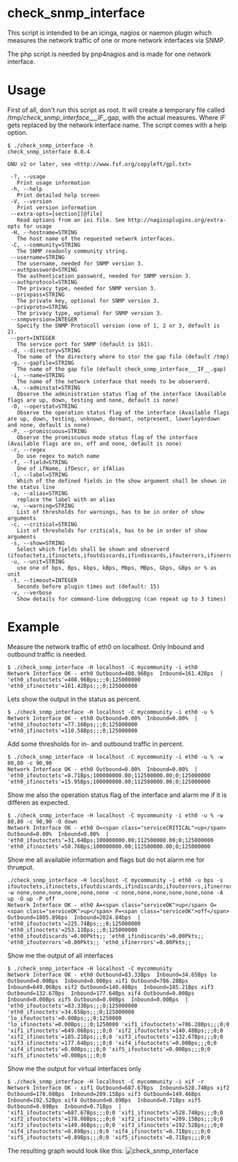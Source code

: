 # check_snmp_interface
This script is intended to be an icinga, nagios or naemon plugin which measures the network traffic of one or more network interfaces via SNMP.

The php script is needed by pnp4nagios and is made for one network interface.

# Usage
First of all, don't run this script as root. It will create a temporary file called /tmp/<hostname>_check_snmp_interface___IF__.gap, with the actual measures. Where _IF_ gets replaced by the network interface name. The script comes with a help option.

```
$ ./check_snmp_interface -h
check_snmp_interface 0.0.4

GNU v2 or later, see <http://www.fsf.org/copyleft/gpl.txt>

 -?, --usage
   Print usage information
 -h, --help
   Print detailed help screen
 -V, --version
   Print version information
 --extra-opts=[section][@file]
   Read options from an ini file. See http://nagiosplugins.org/extra-opts for usage
 -H, --hostname=STRING
   The host name of the requested network interfaces.
 -C, --community=STRING
   The SNMP readonly community string.
 --username=STRING
   The username, needed for SNMP version 3.
 --authpassword=STRING
   The authentication password, needed for SNMP version 3.
 --authprotocol=STRING
   The privacy type, needed for SNMP version 3.
 --privpass=STRING
   The private key, optional for SNMP version 3.
 --privproto=STRING
   The privacy type, optional for SNMP version 3.
 --snmpversion=INTEGER
   Specify the SNMP Protocoll version (one of 1, 2 or 3, default is 2).
 --port=INTEGER
   The service port for SNMP (default is 161).
 -d, --directory=STRING
   The name of the directory where to stor the gap file (default /tmp)
 -g, --gapfile=STRING
   The name of the gap file (default check_snmp_interface___IF__.gap)
 -i, --name=STRING
   The name of the network interface that needs to be observerd.
 -A, --adminstat=STRING
   Observe the administration status flag of the interface (Available flags are up, down, testing and none, default is none)
 -O, --operstat=STRING
   Observe the operation status flag of the interface (Available flags are up, down, testing, unknown, dormant, notpresent, lowerlayerdown and none, default is none)
 -P, --promiscuous=STRING
   Observe the promiscuous mode status flag of the interface (Available flags are on, off and none, default is none)
 -r, --regex
   Do use regex to match name
 -f, --field=STRING
   One of ifName, ifDescr, or ifAlias
 -l, --label=STRING
   Which of the defined fields in the show argument shall be shown in the status line
 -a, --alias=STRING
   replace the label with an alias
 -w, --warning=STRING
   List of thresholds for warnings, has to be in order of show arguments
 -c, --critical=STRING
   List of thresholds for criticals, has to be in order of show arguments
 -s, --show=STRING
   Select which fields shall be shown and observerd (ifoutoctets,ifinoctets,ifoutdiscards,ifindiscards,ifouterrors,ifinerrors)
 -u, --unit=STRING
   use one of bps, Bps, kbps, kBps, Mbps, MBps, Gbps, GBps or % as unit
 -t, --timeout=INTEGER
   Seconds before plugin times out (default: 15)
 -v, --verbose
   Show details for command-line debugging (can repeat up to 3 times)
```

# Example

Measure the network traffic of eth0 on localhost. Only Inbound and outbound traffic is needed.

```
$ ./check_snmp_interface -H localhost -C mycommunity -i eth0
Network Interface OK - eth0 Outbound=408.96Bps  Inbound=161.42Bps  | 'eth0_ifoutoctets'=408.96Bps;;;0;125000000 'eth0_ifinoctets'=161.42Bps;;;0;125000000
```

Lets show the output in the status as percent.

```
$ ./check_snmp_interface -H localhost -C mycommunity -i eth0 -u %
Network Interface OK - eth0 Outbound=0.00%  Inbound=0.00%  | 'eth0_ifoutoctets'=77.16Bps;;;0;125000000 'eth0_ifinoctets'=110.58Bps;;;0;125000000
```

Add some thresholds for in- and outbound traffic in percent.

```
$ ./check_snmp_interface -H localhost -C mycommunity -i eth0 -u % -w 80,80 -c 90,90
Network Interface OK - eth0 Outbound=0.00%  Inbound=0.00%  | 'eth0_ifoutoctets'=8.71Bps;100000000.00;112500000.00;0;125000000 'eth0_ifinoctets'=15.95Bps;100000000.00;112500000.00;0;125000000
```

Show me also the operation status flag of the interface and alarm me if it is differen as expected.

```
$ ./check_snmp_interface -H localhost -C mycommunity -i eth0 -u % -w 80,80 -c 90,90 -O down
Network Interface OK - eth0 O=<span class="serviceCRITICAL">up</span> Outbound=0.00%  Inbound=0.00%  | 'eth0_ifoutoctets'=31.64Bps;100000000.00;112500000.00;0;125000000 'eth0_ifinoctets'=50.76Bps;100000000.00;112500000.00;0;125000000
```

Show me all available information and flags but do not alarm me for thrueput.

```
./check_snmp_interface -H localhost -C mycommunity -i eth0 -u bps -s ifoutoctets,ifinoctets,ifoutdiscards,ifindiscards,ifouterrors,ifinerrors -w none,none,none,none,none,none -c none,none,none,none,none,none -A up -O up -P off
Network Interface OK - eth0 A=<span class="serviceOK">up</span> O=<span class="serviceOK">up</span> P=<span class="serviceOK">off</span> Outbound=1805.89bps  Inbound=2024.84bps  | 'eth0_ifoutoctets'=225.74Bps;;;0;125000000 'eth0_ifinoctets'=253.11Bps;;;0;125000000 'eth0_ifoutdiscards'=0.00Pkts;; 'eth0_ifindiscards'=0.00Pkts;; 'eth0_ifouterrors'=0.00Pkts;; 'eth0_ifinerrors'=0.00Pkts;;
```

Show me the output of all interfaces

```
$ ./check_snmp_interface -H localhost -C mycommunity
Network Interface OK - eth0 Outbound=83.33Bps  Inbound=34.65Bps lo Outbound=0.00Bps  Inbound=0.00Bps xif1 Outbound=786.28Bps  Inbound=649.06Bps xif2 Outbound=140.48Bps  Inbound=185.21Bps xif3 Outbound=132.67Bps  Inbound=177.64Bps xif4 Outbound=0.00Bps  Inbound=0.00Bps xif5 Outbound=0.00Bps  Inbound=0.00Bps  | 'eth0_ifoutoctets'=83.33Bps;;;0;125000000 'eth0_ifinoctets'=34.65Bps;;;0;125000000 'lo_ifoutoctets'=0.00Bps;;;0;1250000 'lo_ifinoctets'=0.00Bps;;;0;1250000 'xif1_ifoutoctets'=786.28Bps;;;0;0 'xif1_ifinoctets'=649.06Bps;;;0;0 'xif2_ifoutoctets'=140.48Bps;;;0;0 'xif2_ifinoctets'=185.21Bps;;;0;0 'xif3_ifoutoctets'=132.67Bps;;;0;0 'xif3_ifinoctets'=177.64Bps;;;0;0 'xif4_ifoutoctets'=0.00Bps;;;0;0 'xif4_ifinoctets'=0.00Bps;;;0;0 'xif5_ifoutoctets'=0.00Bps;;;0;0 'xif5_ifinoctets'=0.00Bps;;;0;0
```

Show me the output for virtual interfaces only

```
$ ./check_snmp_interface -H localhost -C mycommunity -i xif -r
Network Interface OK - xif1 Outbound=687.67Bps  Inbound=528.74Bps xif2 Outbound=178.08Bps  Inbound=209.15Bps xif3 Outbound=149.46Bps  Inbound=192.52Bps xif4 Outbound=0.89Bps  Inbound=0.71Bps xif5 Outbound=0.89Bps  Inbound=0.71Bps  | 'xif1_ifoutoctets'=687.67Bps;;;0;0 'xif1_ifinoctets'=528.74Bps;;;0;0 'xif2_ifoutoctets'=178.08Bps;;;0;0 'xif2_ifinoctets'=209.15Bps;;;0;0 'xif3_ifoutoctets'=149.46Bps;;;0;0 'xif3_ifinoctets'=192.52Bps;;;0;0 'xif4_ifoutoctets'=0.89Bps;;;0;0 'xif4_ifinoctets'=0.71Bps;;;0;0 'xif5_ifoutoctets'=0.89Bps;;;0;0 'xif5_ifinoctets'=0.71Bps;;;0;0
```

The resulting graph would look like this:
![check_snmp_interface](https://cloud.githubusercontent.com/assets/9155784/12415535/83af5378-be9c-11e5-8637-75aa1372f123.png)
